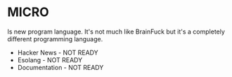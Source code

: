 # MICRO
Is new program language.
It's not much like BrainFuck but it's a completely different programming language.

* Hacker News - NOT READY
* Esolang - NOT READY
* Documentation - NOT READY
